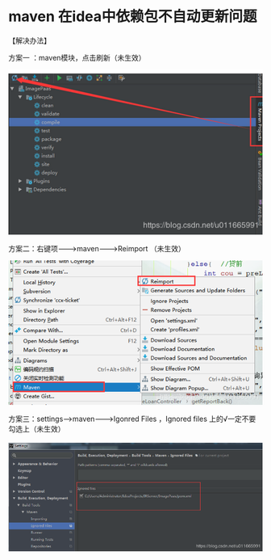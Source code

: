 # maven 在idea中依赖包不自动更新问题

【解决办法】

方案一 ：maven模块，点击刷新（未生效）

![](/assets/20190428150523444.png)

方案二：右键项---&gt;maven---&gt;Reimport （未生效）

![](/assets/2019042815025446.png)

方案三：settings--&gt;maven---&gt;Igonred Files ，Ignored files 上的√一定不要勾选上（未生效）

![](/assets/20190428150710315.png)

